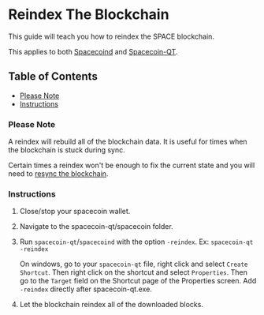# Reindex The Blockchain

This guide will teach you how to reindex the SPACE blockchain.

This applies to both [Spacecoind](https://github.com/spaceworksco/spacecoin) and [Spacecoin-QT](https://spaceworks.co/spacecoin/wallets#spacecoin-qt).

## Table of Contents

- [Please Note](#Please-Note)
- [Instructions](#Instructions)

### Please Note

A reindex will rebuild all of the blockchain data. It is useful for times when the blockchain is stuck during sync.

Certain times a reindex won't be enough to fix the current state and you will need to [resync the blockchain](Resync-The-Blockchain.md).

### Instructions

1. Close/stop your spacecoin wallet.

2. Navigate to the spacecoin-qt/spacecoin folder.

3. Run `spacecoin-qt`/`spacecoind` with the option `-reindex`.
    Ex: `spacecoin-qt -reindex`

    On windows, go to your `spacecoin-qt` file, right click and select `Create Shortcut`. Then right click on the shortcut and select `Properties`. Then go to the `Target` field on the Shortcut page of the Properties screen. Add `-reindex` directly after spacecoin-qt.exe.

4. Let the blockchain reindex all of the downloaded blocks.
